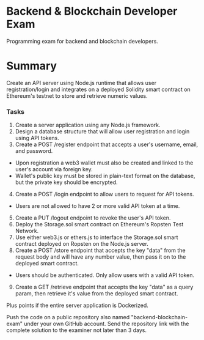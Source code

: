 # Backend & Blockchain Developer Exam

Programming exam for backend and blockchain developers.

# Summary

Create an API server using Node.js runtime that allows user registration/login and integrates on a deployed Solidity smart contract on Ethereum's testnet to store and retrieve numeric values.

### Tasks
1. Create a server application using any Node.js framework.
2. Design a database structure that will allow user registration and login using API tokens.
3. Create a POST /register endpoint that accepts a user's username, email, and password.
  - Upon registration a web3 wallet must also be created and linked to the user's account via foreign key.
  - Wallet's public key must be stored in plain-text format on the database, but the private key should be encrypted.
4. Create a POST /login endpoint to allow users to request for API tokens.
  - Users are not allowed to have 2 or more valid API token at a time.
5. Create a PUT /logout endpoint to revoke the user's API token.
6. Deploy the Storage.sol smart contract on Ethereum's Ropsten Test Network.
7. Use either web3.js or ethers.js to interface the Storage.sol smart contract deployed on Ropsten on the Node.js server.
8. Create a POST /store endpoint that accepts the key "data" from the request body and will have any number value, then pass it on to the deployed smart contract.
  - Users should be authenticated. Only allow users with a valid API token.
9. Create a GET /retrieve endpoint that accepts the key "data" as a query param, then retrieve it's value from the deployed smart contract.

Plus points if the entire server application is Dockerized.

Push the code on a public repository also named "backend-blockchain-exam" under your own GitHub account. Send the repository link with the complete solution to the examiner not later than 3 days.
